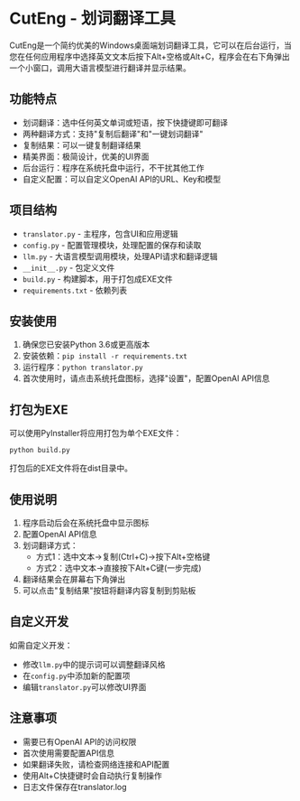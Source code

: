 # CutEng - 划词翻译工具

CutEng是一个简约优美的Windows桌面端划词翻译工具，它可以在后台运行，当您在任何应用程序中选择英文文本后按下Alt+空格或Alt+C，程序会在右下角弹出一个小窗口，调用大语言模型进行翻译并显示结果。

## 功能特点

- 划词翻译：选中任何英文单词或短语，按下快捷键即可翻译
- 两种翻译方式：支持"复制后翻译"和"一键划词翻译"
- 复制结果：可以一键复制翻译结果
- 精美界面：极简设计，优美的UI界面
- 后台运行：程序在系统托盘中运行，不干扰其他工作
- 自定义配置：可以自定义OpenAI API的URL、Key和模型

## 项目结构

- `translator.py` - 主程序，包含UI和应用逻辑
- `config.py` - 配置管理模块，处理配置的保存和读取
- `llm.py` - 大语言模型调用模块，处理API请求和翻译逻辑
- `__init__.py` - 包定义文件
- `build.py` - 构建脚本，用于打包成EXE文件
- `requirements.txt` - 依赖列表

## 安装使用

1. 确保您已安装Python 3.6或更高版本
2. 安装依赖：`pip install -r requirements.txt`
3. 运行程序：`python translator.py`
4. 首次使用时，请点击系统托盘图标，选择"设置"，配置OpenAI API信息

## 打包为EXE

可以使用PyInstaller将应用打包为单个EXE文件：

```
python build.py
```

打包后的EXE文件将在dist目录中。

## 使用说明

1. 程序启动后会在系统托盘中显示图标
2. 配置OpenAI API信息
3. 划词翻译方式：
   - 方式1：选中文本→复制(Ctrl+C)→按下Alt+空格键
   - 方式2：选中文本→直接按下Alt+C键(一步完成)
4. 翻译结果会在屏幕右下角弹出
5. 可以点击"复制结果"按钮将翻译内容复制到剪贴板

## 自定义开发

如需自定义开发：
- 修改`llm.py`中的提示词可以调整翻译风格
- 在`config.py`中添加新的配置项
- 编辑`translator.py`可以修改UI界面

## 注意事项

- 需要已有OpenAI API的访问权限
- 首次使用需要配置API信息
- 如果翻译失败，请检查网络连接和API配置
- 使用Alt+C快捷键时会自动执行复制操作
- 日志文件保存在translator.log 